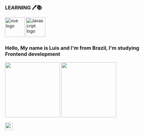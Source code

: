 ### LEARNING 🖊️📚
[<img src="https://iconape.com/wp-content/files/xn/371621/svg/371621.svg" alt="vue logo" width="64" />](https://vuejs.org/)
<img src="https://iconape.com/wp-content/files/rj/371212/svg/371212.svg" alt="Javascript logo" width="64" />


### Hello, My name is Luis and I'm from Brazil, I'm studying Frontend development
<img height="180em" src="https://github-readme-stats-eight-theta.vercel.app/api?username=OLuisH&show_icons=true&theme=dracula&include_all_commits=true&count_private=true"/>
<img height="180em" src="https://github-readme-stats-eight-theta.vercel.app/api/top-langs/?username=OLuisH&layout=compact&langs_count=8&theme=dracula"/>

<a href="https://www.com/oluishe/"><img src="https://img.shields.io/badge/instagram-%23E4405F.svg?&style=for-the-badge&logo=instagram&logoColor=white" align="center" height=25></a>

